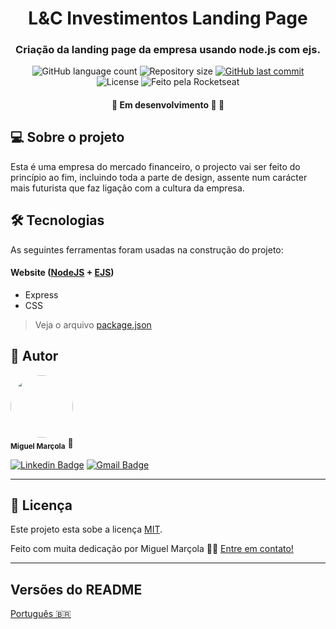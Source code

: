

<h1 align="center">
     L&C Investimentos Landing Page
</h1>

<h3 align="center">
    Criação da landing page da empresa usando node.js com ejs.
</h3>

<p align="center">
  <img alt="GitHub language count" src="https://img.shields.io/github/languages/count/MiguelMarcola/bwi-landing-page?color=%2304D361">

  <img alt="Repository size" src="https://img.shields.io/github/repo-size/MiguelMarcola/bwi-landing-page">
  
  <a href="https://github.com/MiguelMarcola/bwi-landing-page/commits/main">
    <img alt="GitHub last commit" src="https://img.shields.io/github/last-commit/MiguelMarcola/bwi-landing-page">
  </a>
    
   <img alt="License" src="https://img.shields.io/badge/license-MIT-brightgreen">
  
  <img alt="Feito pela Rocketseat" src="https://img.shields.io/badge/feito%20por-Miguel-%237519C1">
  
 
</p>

<h4 align="center">
	🚧   Em desenvolvimento 🚀 🚧
</h4>

## 💻 Sobre o projeto

Esta é uma empresa do mercado financeiro, o projecto vai ser feito do princípio ao fim, incluindo toda a parte de design, assente num carácter mais futurista que faz ligação com a cultura da empresa.




## 🛠 Tecnologias

As seguintes ferramentas foram usadas na construção do projeto:

#### **Website**  ([NodeJS](https://reactjs.org/)  +  [EJS](https://www.typescriptlang.org/))

-   Express
-   CSS

> Veja o arquivo  [package.json](https://github.com/MiguelMarcola/bwi-landing-page/blob/main/package.json)

## 🦸 Autor

<img style="border-radius: 50%;" src="https://avatars.githubusercontent.com/u/95949825?s=400&u=71abea02fa5086704e648496f0de845501599ca0&v=4" width="100px;" alt=""/>
 <br />
 <sub><b>Miguel Marçola</b></sub></a> 🚀
 <br />

[![Linkedin Badge](https://img.shields.io/badge/-Miguel-blue?style=flat-square&logo=Linkedin&logoColor=white&link=https://www.linkedin.com/in/miguel-mar%C3%A7ola-28535a151/)](https://www.linkedin.com/in/miguel-mar%C3%A7ola-28535a151/) 
[![Gmail Badge](https://img.shields.io/badge/Miguel%20Mar%C3%A7ola-c14438?style=flat-square&logo=Gmail&logoColor=white&link=mailto:miguelmarcola@gmail.com)](miguelmarcola@gmail.com)

---

## 📝 Licença

Este projeto esta sobe a licença [MIT](./LICENSE).

Feito com muita dedicação por Miguel Marçola 👋🏽 [Entre em contato!](https://www.linkedin.com/in/miguel-mar%C3%A7ola-28535a151/)

---

##  Versões do README

[Português 🇧🇷](./README.md) 
